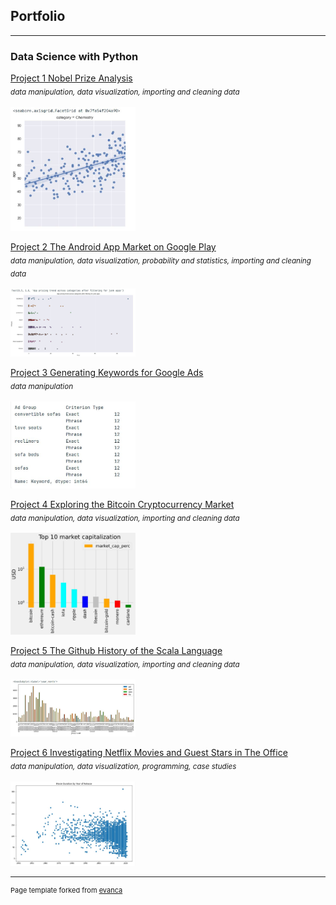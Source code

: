 ## Portfolio

---

### Data Science with Python 

[Project 1 Nobel Prize Analysis](https://app.datacamp.com/workspace/w/b05e2f2c-251a-40a3-a43e-acf57421dd39)<br />
<sub>*data manipulation, data visualization, importing and cleaning data*</sub><br /><br />
<img src="images/nobel.JPG?raw=true" width=200/>

[Project 2 The Android App Market on Google Play](https://app.datacamp.com/workspace/w/48267e82-02b7-424e-84b2-b153b68a8ffd)<br />
<sub>*data manipulation, data visualization, probability and statistics, importing and cleaning data*</sub><br /><br />
<img src="images/android.JPG?raw=true" width=200/>

[Project 3 Generating Keywords for Google Ads](https://app.datacamp.com/workspace/w/39955348-0132-42ff-923d-da130207b92a)<br />
<sub>*data manipulation*</sub><br /><br />
<img src="images/google_ad.JPG?raw=true" width=200/>

[Project 4 Exploring the Bitcoin Cryptocurrency Market](https://app.datacamp.com/workspace/w/2f636f34-9f1c-4a57-a209-6b711009d021)<br />
<sub>*data manipulation, data visualization, importing and cleaning data*</sub><br /><br />
<img src="images/bitcoin.JPG?raw=true" width=200/>

[Project 5 The Github History of the Scala Language](https://app.datacamp.com/workspace/w/44cf5941-5aee-4cd1-ae87-c0cecdc6e086)<br />
<sub>*data manipulation, data visualization, importing and cleaning data*</sub><br /><br />
<img src="images/github_scala.JPG?raw=true" width=200/>

[Project 6 Investigating Netflix Movies and Guest Stars in The Office](https://app.datacamp.com/workspace/w/dff355d1-80d7-403f-aff8-78141051db17)<br />
<sub>*data manipulation, data visualization, programming, case studies*</sub><br /><br />
<img src="images/netflix.JPG?raw=true" width=200/>





---
<p style="font-size:11px">Page template forked from <a href="https://github.com/evanca/quick-portfolio">evanca</a></p>
<!-- Remove above link if you don't want to attibute -->
